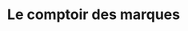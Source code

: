 ---
title: "Le comptoir des marques"
url: /charleville-mezieres/le-comptoir-des-marques/
shop: vêtements
---